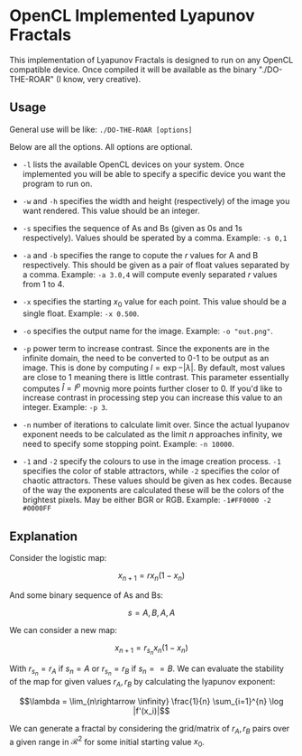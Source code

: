 # OpenCL Implemented Lyapunov Fractals

This implementation of Lyapunov Fractals is designed to run on any OpenCL compatible device. Once compiled it will be available as the binary "./DO-THE-ROAR" (I know, very creative).


## Usage

General use will be like:
`./DO-THE-ROAR [options]`

Below are all the options. All options are optional.

 - `-l` lists the available OpenCL devices on your system. Once implemented you will be able to specify a specific device you want the program to run on.

 - `-w` and `-h` specifies the width and height (respectively) of the image you want rendered. This value should be an integer.

 - `-s` specifies the sequence of As and Bs (given as 0s and 1s respectively). Values should be sperated by a comma. Example: `-s 0,1`

 - `-a` and `-b` specifies the range to copute the $r$ values for A and B respectively. This should be given as a pair of float values separated by a comma. Example: `-a 3.0,4` will compute evenly separated $r$ values from $1$ to $4$.

 - `-x` specifies the starting $x_0$ value for each point. This value should be a single float. Example: `-x 0.500`. 

 - `-o` specifies the output name for the image. Example: `-o "out.png"`.

 - `-p` power term to increase contrast. Since the exponents are in the infinite domain, the need to be converted to 0-1 to be output as an image. This is done by computing $l = \exp{-|\lambda|}$. By default, most values are close to $1$ meaning there is little contrast. This parameter essentially computes $\hat{l} = l^p$ movnig more points further closer to 0. If you'd like to increase contrast in processing step you can increase this value to an integer. Example: `-p 3`.

 - `-n` number of iterations to calculate limit over. Since the actual lyupanov exponent needs to be calculated as the limit $n$ approaches infinity, we need to specify some stopping point. Example: `-n 10000`.

 - `-1` and `-2` specify the colours to use in the image creation process. `-1` specifies the color of stable attractors, while `-2` specifies the color of chaotic attractors. These values should be given as hex codes. Because of the way the exponents are calculated these will be the colors of the brightest pixels. May be either BGR or RGB. Example: `-1#FF0000 -2 #0000FF`


## Explanation

Consider the logistic map:

$$x_{n+1} = rx_n(1-x_n)$$

And some binary sequence of As and Bs:

$$s = {A,B,A,A}$$

We can consider a new map:

$$x_{n+1} = r_{s_n}x_n(1-x_n)$$

With $r_{s_n}= r_A$ if $s_n=A$ or $r_{s_n} = r_B$ if $s_n==B$. We can evaluate the stability of the map for given values $r_A,r_B$ by calculating the lyapunov exponent:

$$\lambda = \lim_{n\rightarrow \infinity} \frac{1}{n} \sum_{i=1}^{n} \log |f'(x_i)|$$

We can generate a fractal by considering the grid/matrix of $r_A,r_B$ pairs over a given range in $\mathcal{R}^2$ for some initial starting value $x_0$.




